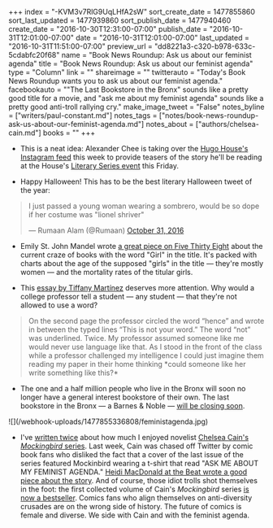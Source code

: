 +++
index = "-KVM3v7RlG9UqLHfA2sW"
sort_create_date = 1477855860
sort_last_updated = 1477939860
sort_publish_date = 1477940460
create_date = "2016-10-30T12:31:00-07:00"
publish_date = "2016-10-31T12:01:00-07:00"
date = "2016-10-31T12:01:00-07:00"
last_updated = "2016-10-31T11:51:00-07:00"
preview_url = "dd8221a3-c320-b978-633c-5cdabfc20f68"
name = "Book News Roundup: Ask us about our feminist agenda"
title = "Book News Roundup: Ask us about our feminist agenda"
type = "Column"
link = ""
shareimage = ""
twitterauto = "Today's Book News Roundup wants you to ask us about our feminist agenda."
facebookauto = "\"The Last Bookstore in the Bronx\" sounds like a pretty good title for a movie, and \"ask me about my feminist agenda\" sounds like a pretty good anti-troll rallying cry."
make_image_tweet = "False"
notes_byline = ["writers/paul-constant.md"]
notes_tags = ["notes/book-news-roundup-ask-us-about-our-feminist-agenda.md"]
notes_about = ["authors/chelsea-cain.md"]
books = ""
+++
* This is a neat idea: Alexander Chee is taking over the [Hugo House's Instagram feed](https://www.instagram.com/hugohouse/) this week to provide teasers of the story he'll be reading at the House's [Literary Series event](https://hugohouse.org/event/lit-series-alexander-chee-kirstin-valdez-quade-mattilda-bernstein-sycamore/) this Friday.

* Happy Halloween! This has to be the best literary Halloween tweet of the year:

<blockquote class="twitter-tweet" data-lang="en"><p lang="en" dir="ltr">I just passed a young woman wearing a sombrero, would be so dope if her costume was &quot;lionel shriver&quot;</p>&mdash; Rumaan Alam (@Rumaan) <a href="https://twitter.com/Rumaan/status/793161239031607302">October 31, 2016</a></blockquote>

* Emily St. John Mandel wrote [a great piece on Five Thirty Eight](http://fivethirtyeight.com/features/the-gone-girl-with-the-dragon-tattoo-on-the-train/) about the current craze of books with the word "Girl" in the title. It's packed with charts about the age of the supposed "girls" in the title — they're mostly women — and the mortality rates of the titular girls. 

* This [essay by Tiffany Martínez](https://vivatiffany.wordpress.com/2016/10/27/academia-love-me-back/) deserves more attention. Why would a college professor tell a student — any student — that they're not allowed to use a word? 

<blockquote> On the second page the professor circled the word “hence” and wrote in between the typed lines “This is not your word.” The word “not” was underlined. Twice. My professor assumed someone like me would never use language like that. As I stood in the front of the class while a professor challenged my intelligence I could just imagine them reading my paper in their home thinking *could someone like her write something like this?*</blockquote>

* The one and a half million people who live in the Bronx will soon no longer have a general interest bookstore of their own. The last bookstore in the Bronx — a Barnes & Noble — [will be closing soon](http://www.newyorker.com/books/page-turner/the-bronx-loses-its-only-bookstore?mbid=rss).

<p class="image-left">![](/webhook-uploads/1477855336808/feministagenda.jpg)</p>

* I've [written twice](http://www.seattlereviewofbooks.com/notes/2016/08/18/thursday-comics-hangover-cruising-for-nerds/) about how much I enjoyed novelist [Chelsea Cain's *Mockingbird* series](http://www.seattlereviewofbooks.com/notes/2016/03/10/thursday-comics-hangover-doctors-orders/). Last week, Cain was chased off Twitter by comic book fans who disliked the fact that a cover of the last issue of the series featured Mockinbird wearing a t-shirt that read "ASK ME ABOUT MY FEMINIST AGENDA."  [Heidi MacDonald at the Beat wrote a good piece about the story](http://www.comicsbeat.com/bestselling-author-chelsea-cain-driven-off-twitter-by-harassment-from-comics-fans/). And of course, those idiot trolls shot themselves in the foot: the first collected volume of Cain's *Mockingbird* series [is now a bestseller](http://www.themarysue.com/thanks-harassers-sales-of-marvels-mockingbird-jump-thanks-to-anti-feminist-trolls/). Comics fans who align themselves on anti-diversity crusades are on the wrong side of history. The future of comics is female and diverse. We side with Cain and with the feminist agenda.